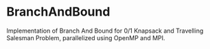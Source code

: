 BranchAndBound
==============

Implementation of Branch And Bound for 0/1 Knapsack and Travelling Salesman Problem, parallelized using OpenMP and MPI.
